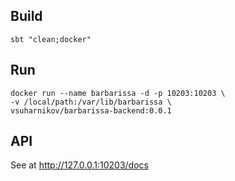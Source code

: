 ## Build

```shell script
sbt "clean;docker"
```

## Run

```shell script
docker run --name barbarissa -d -p 10203:10203 \
-v /local/path:/var/lib/barbarissa \
vsuharnikov/barbarissa-backend:0.0.1
```

## API

See at http://127.0.0.1:10203/docs
